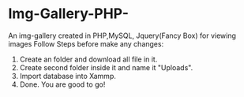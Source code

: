 # Img-Gallery-PHP-
An img-gallery created in PHP,MySQL, Jquery(Fancy Box) for viewing images
Follow Steps before make any changes:
1. Create an folder and download all file in it.
2. Create second folder inside it and name it "Uploads".
3. Import database into Xammp.
4. Done. You are good to go!

